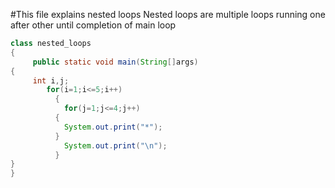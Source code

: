 #This file explains nested loops
Nested loops are multiple loops running one after other until completion of main loop
```java
class nested_loops
{
     public static void main(String[]args)
{
     int i,j;
        for(i=1;i<=5;i++)
          {
            for(j=1;j<=4;j++)
          {
            System.out.print("*");
          }
            System.out.print("\n");
          }
}
}
